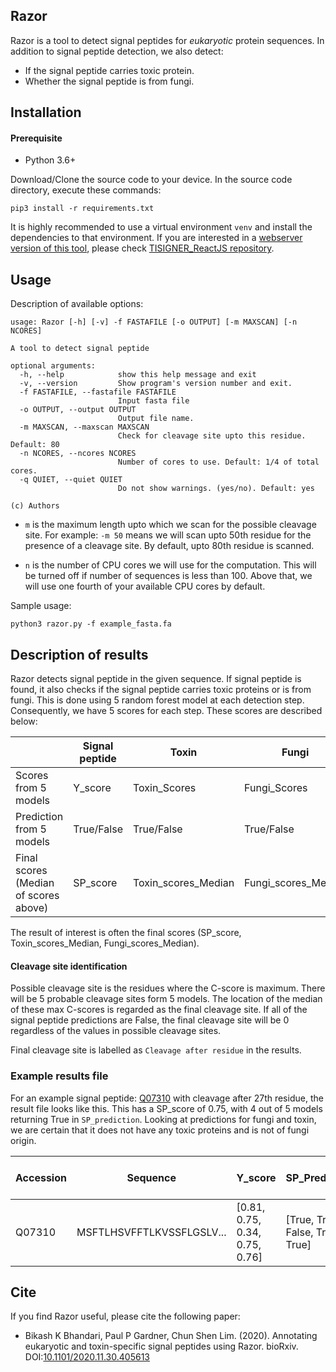 ## Razor
Razor is a tool to detect signal peptides for *eukaryotic* protein sequences. In addition to signal peptide detection, we also detect:

 - If the signal peptide carries toxic protein.
 - Whether the signal peptide is from fungi.

## Installation
#### Prerequisite
 - Python 3.6+

Download/Clone the source code to your device. In the source code directory, execute these commands:

```
pip3 install -r requirements.txt
```
It is highly recommended to use a virtual environment ```venv``` and install the dependencies to that environment. If you are interested in a [webserver version of this tool](https://tisigner.com/razor), please check [TISIGNER_ReactJS repository](https://github.com/Gardner-BinfLab/TISIGNER-ReactJS).

## Usage

Description of available options:
```
usage: Razor [-h] [-v] -f FASTAFILE [-o OUTPUT] [-m MAXSCAN] [-n NCORES]

A tool to detect signal peptide

optional arguments:
  -h, --help            show this help message and exit
  -v, --version         Show program's version number and exit.
  -f FASTAFILE, --fastafile FASTAFILE
                        Input fasta file
  -o OUTPUT, --output OUTPUT
                        Output file name.
  -m MAXSCAN, --maxscan MAXSCAN
                        Check for cleavage site upto this residue. Default: 80
  -n NCORES, --ncores NCORES
                        Number of cores to use. Default: 1/4 of total cores.
  -q QUIET, --quiet QUIET
                        Do not show warnings. (yes/no). Default: yes

(c) Authors
```

 - ```m``` is the maximum length upto which we scan for the possible cleavage site. For example: ```-m 50``` means we will scan upto 50th residue for the presence of a cleavage site. By default, upto 80th residue is scanned.

 - ```n``` is the number of CPU cores we will use for the computation. This will be turned off if number of sequences is less than 100. Above that, we will use one fourth of your available CPU cores by default.

Sample usage:
```
python3 razor.py -f example_fasta.fa
```

## Description of results
Razor detects signal peptide in the given sequence. If signal peptide is found, it also checks if the signal peptide carries toxic proteins or is from fungi. This is done using 5 random forest model at each detection step. Consequently, we have 5 scores for each step. These scores are described below:

|                                       | Signal peptide | Toxin               | Fungi               |
|---------------------------------------|----------------|---------------------|---------------------|
| Scores from 5 models                  | Y_score        | Toxin_Scores        | Fungi_Scores        |
| Prediction from 5 models              | True/False     | True/False          | True/False          |
| Final scores (Median of scores above) | SP_score       | Toxin_scores_Median | Fungi_scores_Median |

The result of interest is often the final scores (SP_score, Toxin_scores_Median, Fungi_scores_Median). 

#### Cleavage site identification
Possible cleavage site is the residues where the C-score is maximum. There will be 5 probable cleavage sites form 5 models. The location of the median of these max C-scores is regarded as the final cleavage site. If all of the signal peptide predictions are False, the final cleavage site will be 0 regardless of the values in possible cleavage sites.

Final cleavage site is labelled as ```Cleavage after residue``` in the results.

### Example results file
For an example signal peptide: [Q07310](https://www.uniprot.org/uniprot/Q07310) with cleavage after 27th residue, the result file looks like this. This has a SP_score of 0.75, with 4 out of 5 models returning True in ```SP_prediction```. Looking at predictions for fungi and toxin, we are certain that it does not have any toxic proteins and is not of fungi origin.


| Accession | Sequence                  | Y_score                        | SP_Prediction                   | Max_C                         | Probable Cleavage after | Cleavage after residue | SP_score | Fungi_Scores                   | Fungi_Prediction                    | Fungi_scores_Median | Toxin_Scores                   | Toxin_Prediction                    | Toxin_scores_Median |
|-----------|---------------------------|--------------------------------|---------------------------------|-------------------------------|-------------------------|------------------------|----------|--------------------------------|-------------------------------------|---------------------|--------------------------------|-------------------------------------|---------------------|
| Q07310    | MSFTLHSVFFTLKVSSFLGSLV... | [0.81, 0.75, 0.34, 0.75, 0.76] | [True, True, False, True, True] | [0.87, 0.81, 0.54, 0.8, 0.81] | [27, 27, 27, 27, 27]    | 27                     | 0.75     | [0.06, 0.07, 0.14, 0.09, 0.06] | [False, False, False, False, False] | 0.07                | [0.07, 0.03, 0.04, 0.16, 0.02] | [False, False, False, False, False] | 0.04                |


## Cite
If you find Razor useful, please cite the following paper:
 - Bikash K Bhandari, Paul P Gardner, Chun Shen Lim. (2020). Annotating eukaryotic and toxin-specific signal peptides using Razor. bioRxiv. DOI:[10.1101/2020.11.30.405613](https://doi.org/10.1101/2020.11.30.405613)
